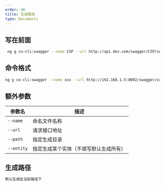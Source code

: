 ```yaml
---
order: 40
title: 生成服务
type: Documents
---
```


## 写在前面

```bash
 ng g co-cli:swagger --name CSP --url http://api.dev.com/swagger/CSP/swagger.json
```

## 命令格式

```bash
ng g co-cli:swagger --name xxx --url http://192.168.1.5:8002/swagger/xxx/swagger.json
```

## 额外参数

| 参数名               | 描述                                                   |
| -------------------  | ----------------------------------------------------- |
| `--name`             | 命名文件名称                                           |
| `--url`              | 请求接口地址                                           |
| `--path`             | 指定生成目录                                           |
| `--entity`           |  指定生成某个实体（不填写默认生成所有）                  |

## 生成路径

```bash
默认生成在当前路径下
```
